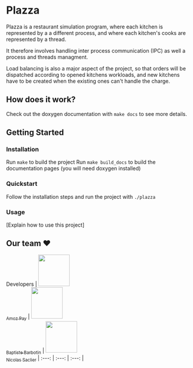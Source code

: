 # Plazza

Plazza is a restaurant simulation program, where each kitchen is represented by a a different process, and where each kitchen's cooks are represented by a thread.

It therefore involves handling inter process communication (IPC) as well a process and threads managment.

Load balancing is also a major aspect of the project, so that orders will be dispatched according to opened kitchens workloads, and new kitchens have to be created when the existing ones can't handle the charge.

## How does it work?

Check out the doxygen documentation with `make docs` to see more details.

## Getting Started

### Installation

Run `make` to build the project
Run `make build_docs` to build the documentation pages (you will need doxygen installed)

### Quickstart

Follow the installation steps and run the project with `./plazza`

### Usage

[Explain how to use this project]

## Our team :heart:

Developers
| [<img src="https://github.com/AmozPay.png?size=85" width=85><br><sub>Amoz Pay</sub>](https://github.com/AmozPay) | [<img src="https://github.com/Barbo69.png?size=85" width=85><br><sub>Baptiste Barbotin</sub>](https://github.com/barbo69) | [<img src="https://github.com/fzuefo.png?size=85" width=85><br><sub>Nicolas Saclier</sub>](https://github.com/fzuefo)
| :---: | :---: | :---: |
